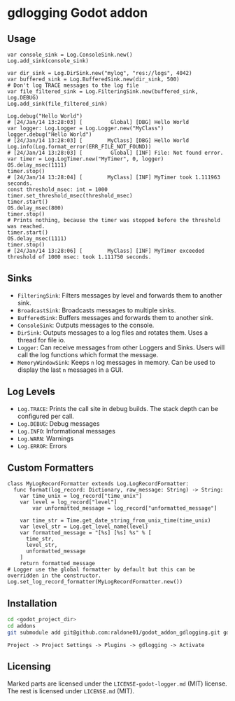 # gdlogging Godot addon

## Usage

```gdscript
var console_sink = Log.ConsoleSink.new()
Log.add_sink(console_sink)

var dir_sink = Log.DirSink.new("mylog", "res://logs", 4042)
var buffered_sink = Log.BufferedSink.new(dir_sink, 500)
# Don't log TRACE messages to the log file
var file_filtered_sink = Log.FilteringSink.new(buffered_sink, Log.DEBUG)
Log.add_sink(file_filtered_sink)

Log.debug("Hello World")
# [24/Jan/14 13:28:03] [         Global] [DBG] Hello World
var logger: Log.Logger = Log.Logger.new("MyClass")
logger.debug("Hello World")
# [24/Jan/14 13:28:03] [        MyClass] [DBG] Hello World
Log.info(Log.format_error(ERR_FILE_NOT_FOUND))
# [24/Jan/14 13:28:03] [         Global] [INF] File: Not found error.
var timer = Log.LogTimer.new("MyTimer", 0, logger)
OS.delay_msec(1111)
timer.stop()
# [24/Jan/14 13:28:04] [        MyClass] [INF] MyTimer took 1.111963 seconds.
const threshold_msec: int = 1000
timer.set_threshold_msec(threshold_msec)
timer.start()
OS.delay_msec(800)
timer.stop()
# Prints nothing, because the timer was stopped before the threshold was reached.
timer.start()
OS.delay_msec(1111)
timer.stop()
# [24/Jan/14 13:28:06] [        MyClass] [INF] MyTimer exceeded threshold of 1000 msec: took 1.111750 seconds.
```

## Sinks

* `FilteringSink`: Filters messages by level and forwards them to another sink.
* `BroadcastSink`: Broadcasts messages to multiple sinks.
* `BufferedSink`: Buffers messages and forwards them to another sink.
* `ConsoleSink`: Outputs messages to the console.
* `DirSink`: Outputs messages to a log files and rotates them. Uses a thread for file io.
* `Logger`: Can receive messages from other Loggers and Sinks. Users will call the log functions which format the message.
* `MemoryWindowSink`: Keeps `n` log messages in memory. Can be used to display the last `n` messages in a GUI.

## Log Levels

* `Log.TRACE`: Prints the call site in debug builds. The stack depth can be configured per call.
* `Log.DEBUG`: Debug messages
* `Log.INFO`: Informational messages
* `Log.WARN`: Warnings
* `Log.ERROR`: Errors

## Custom Formatters

```gdscript
class MyLogRecordFormatter extends Log.LogRecordFormatter:
  func format(log_record: Dictionary, raw_message: String) -> String:
    var time_unix = log_record["time_unix"]
    var level = log_record["level"]
		var unformatted_message = log_record["unformatted_message"]

    var time_str = Time.get_date_string_from_unix_time(time_unix)
    var level_str = Log.get_level_name(level)
    var formatted_message = "[%s] [%s] %s" % [
      time_str,
      level_str,
      unformatted_message
    ]
    return formatted_message
# Logger use the global formatter by default but this can be overridden in the constructor.
Log.set_log_record_formatter(MyLogRecordFormatter.new())
```

## Installation

```bash
cd <godot_project_dir>
cd addons
git submodule add git@github.com:raldone01/godot_addon_gdlogging.git gdlogging
```

`Project -> Project Settings -> Plugins -> gdlogging -> Activate`

## Licensing

Marked parts are licensed under the `LICENSE-godot-logger.md` (MIT) license.
The rest is licensed under `LICENSE.md` (MIT).
